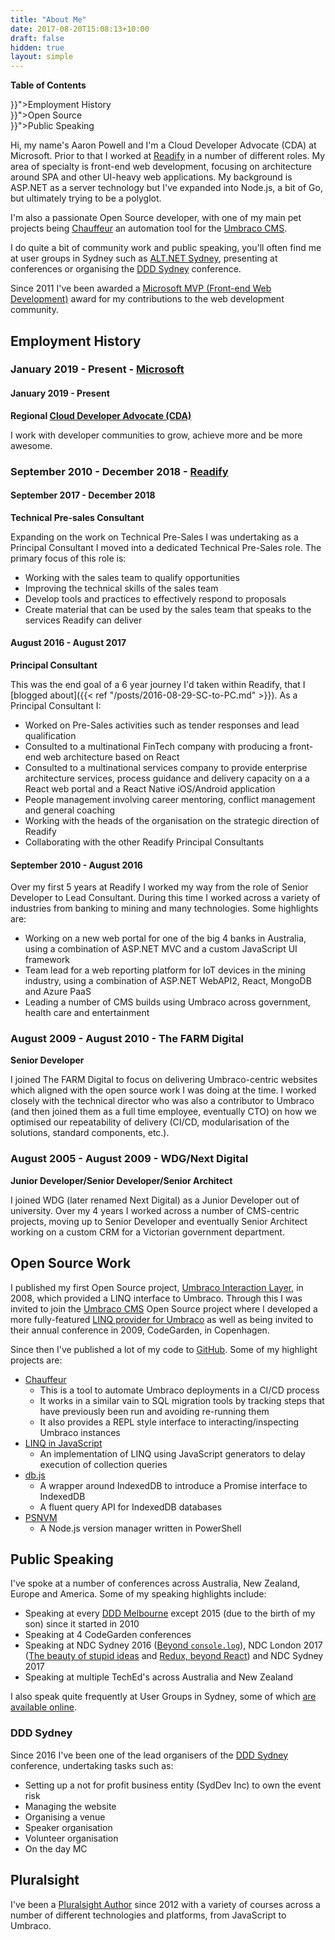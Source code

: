 ```yaml
---
title: "About Me"
date: 2017-08-20T15:08:13+10:00
draft: false
hidden: true
layout: simple
---
```

<a href="#top"></a>

<aside id="toc">
    <p><strong>Table of Contents</strong></p>
    <ul>
        <li><a href="{{< relref "whoami.md#employment-history" >}}">Employment History</a></li>
        <li><a href="{{< relref "whoami.md#open-source-work" >}}">Open Source</a></li>
        <li><a href="{{< relref "whoami.md#public-speaking" >}}">Public Speaking</a></li>
    </ul>
</aside>

Hi, my name's Aaron Powell and I'm a Cloud Developer Advocate (CDA) at Microsoft. Prior to that I worked at [Readify](https://readify.net) in a number of different roles. My area of specialty is front-end web development, focusing on architecture around SPA and other UI-heavy web applications. My background is ASP.NET as a server technology but I've expanded into Node.js, a bit of Go, but ultimately trying to be a polyglot.

I'm also a passionate Open Source developer, with one of my main pet projects being [Chauffeur](https://github.com/aaronpowell/chauffeur) an automation tool for the [Umbraco CMS](http://umbraco.com).

I do quite a bit of community work and public speaking, you'll often find me at user groups in Sydney such as [ALT.NET Sydney](https://www.meetup.com/en-AU/Sydney-Alt-Net/), presenting at conferences or organising the [DDD Sydney](http://dddsydney.com.au) conference.

Since 2011 I've been awarded a [Microsoft MVP (Front-end Web Development)](https://mvp.microsoft.com/en-us/PublicProfile/4032620) award for my contributions to the web development community.

## Employment History

### January 2019 - Present - [Microsoft](https://careers.microsoft.com)

#### January 2019 - Present

**Regional [Cloud Developer Advocate (CDA)](https://developer.microsoft.com/en-us/advocates/index.html)**

I work with developer communities to grow, achieve more and be more awesome.

### September 2010 - December 2018 - [Readify](https://readify.net)

#### September 2017 - December 2018

**Technical Pre-sales Consultant**

Expanding on the work on Technical Pre-Sales I was undertaking as a Principal Consultant I moved into a dedicated Technical Pre-Sales role. The primary focus of this role is:

- Working with the sales team to qualify opportunities
- Improving the technical skills of the sales team
- Develop tools and practices to effectively respond to proposals
- Create material that can be used by the sales team that speaks to the services Readify can deliver

#### August 2016 - August 2017

**Principal Consultant**

This was the end goal of a 6 year journey I'd taken within Readify, that I [blogged about]({{< ref "/posts/2016-08-29-SC-to-PC.md" >}}). As a Principal Consultant I:

- Worked on Pre-Sales activities such as tender responses and lead qualification
- Consulted to a multinational FinTech company with producing a front-end web architecture based on React
- Consulted to a multinational services company to provide enterprise architecture services, process guidance and delivery capacity on a a React web portal and a React Native iOS/Android application
- People management involving career mentoring, conflict management and general coaching
- Working with the heads of the organisation on the strategic direction of Readify
- Collaborating with the other Readify Principal Consultants

#### September 2010 - August 2016

Over my first 5 years at Readify I worked my way from the role of Senior Developer to Lead Consultant. During this time I worked across a variety of industries from banking to mining and many technologies. Some highlights are:

- Working on a new web portal for one of the big 4 banks in Australia, using a combination of ASP.NET MVC and a custom JavaScript UI framework
- Team lead for a web reporting platform for IoT devices in the mining industry, using a combination of ASP.NET WebAPI2, React, MongoDB and Azure PaaS
- Leading a number of CMS builds using Umbraco across government, health care and entertainment

### August 2009 - August 2010 - The FARM Digital

**Senior Developer**

I joined The FARM Digital to focus on delivering Umbraco-centric websites which aligned with the open source work I was doing at the time. I worked closely with the technical director who was also a contributor to Umbraco (and then joined them as a full time employee, eventually CTO) on how we optimised our repeatability of delivery (CI/CD, modularisation of the solutions, standard components, etc.).

### August 2005 - August 2009 - WDG/Next Digital

**Junior Developer/Senior Developer/Senior Architect**

I joined WDG (later renamed Next Digital) as a Junior Developer out of university. Over my 4 years I worked across a number of CMS-centric projects, moving up to Senior Developer and eventually Senior Architect working on a custom CRM for a Victorian government department.

## Open Source Work

I published my first Open Source project, [Umbraco Interaction Layer](https://github.com/aaronpowell/umbraco-interaction-layer), in 2008, which provided a LINQ interface to Umbraco. Through this I was invited to join the [Umbraco CMS](https://github.com/umbraco/umbraco-cms) Open Source project where I developed a more fully-featured [LINQ provider for Umbraco](https://www.aaron-powell.com/posts/2010-04-07-linq-to-umbraco-overview/) as well as being invited to their annual conference in 2009, CodeGarden, in Copenhagen.

Since then I've published a lot of my code to [GitHub](https://github.com/aaronpowell). Some of my highlight projects are:

- [Chauffeur](https://github.com/aaronpowell/chauffeur)
  - This is a tool to automate Umbraco deployments in a CI/CD process
  - It works in a similar vain to SQL migration tools by tracking steps that have previously been run and avoiding re-running them
  - It also provides a REPL style interface to interacting/inspecting Umbraco instances
- [LINQ in JavaScript](https://github.com/aaronpowell/linq-in-javascript)
  - An implementation of LINQ using JavaScript generators to delay execution of collection queries
- [db.js](https://github.com/aaronpowell/db.js)
  - A wrapper around IndexedDB to introduce a Promise interface to IndexedDB
  - A fluent query API for IndexedDB databases
- [PSNVM](https://github.com/aaronpowell/ps-nvmw)
  - A Node.js version manager written in PowerShell

## Public Speaking

I've spoke at a number of conferences across Australia, New Zealand, Europe and America. Some of my speaking highlights include:

- Speaking at every [DDD Melbourne](http://dddmelbourne.com) except 2015 (due to the birth of my son) since it started in 2010
- Speaking at 4 CodeGarden conferences
- Speaking at NDC Sydney 2016 ([Beyond `console.log`](https://www.youtube.com/watch?v=Dw96iCXM9I8&index=61&list=PL03Lrmd9CiGefSKKePkvtkKkflApUK1qD)), NDC London 2017 ([The beauty of stupid ideas](https://www.youtube.com/watch?v=uJOGeyQIbpc&index=17&list=PL03Lrmd9CiGf2iIh4x8HM4iKmi6PhCe96) and [Redux, beyond React](https://www.youtube.com/watch?v=dbyQynY7zDw&index=94&list=PL03Lrmd9CiGf2iIh4x8HM4iKmi6PhCe96)) and NDC Sydney 2017
- Speaking at multiple TechEd's across Australia and New Zealand

I also speak quite frequently at User Groups in Sydney, some of which [are available online](https://www.youtube.com/playlist?list=PLo-HK2IT4q4g696dKbKg3l2wnr1GkXzyb).

### DDD Sydney

Since 2016 I've been one of the lead organisers of the [DDD Sydney](http://dddsydney.com.au) conference, undertaking tasks such as:

- Setting up a not for profit business entity (SydDev Inc) to own the event risk
- Managing the website
- Organising a venue
- Speaker organisation
- Volunteer organisation
- On the day MC

## Pluralsight

I've been a [Pluralsight Author](https://www.pluralsight.com/authors/aaron-powell) since 2012 with a variety of courses across a number of different technologies and platforms, from JavaScript to Umbraco.